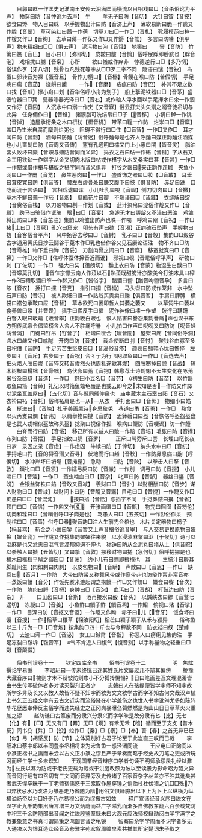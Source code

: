 <!-- { "loadSidebar": true } -->
　　目郭曰眶一作匡史记淮南王安传云泪满匡而横流以目相戏曰□【音杀俗讹为平声】　物穿曰防【音忡讹为去声】　牛
　　羊无子曰防【音叨】　大针曰铍【音披】　欲食曰馋　物入目曰眯　以手握物出汁曰防【音济上声】　薄软易断曰脆一作毳又作膬【音翠】　草可染红曰茜一作蒨　切草刀曰□一作□【音札】　靴履模范曰楦一作楥又作□【音绚】　去草曰薅一作茠又作□又作鎒【音蒿】　多言曰防嘈【俱平声】物未精细曰□□【俱去声】　泥汚物曰涴【音饿】　地窖曰
　　窨【音防】　竹篱曰笆【音巴】　目小曰□【弥耶切】　皮皴曰皵【音鹊】俗呼尿脬即膀胱也【脬音泡】　戏相扰曰嬲【音枭】　心所
　　欲曰懩或作痒非　悖德逆行曰□【多乃切】俗误作歹【牙八切】残骨也凡残死等字从□□歹二字不同　隐语曰谜【音袂】　鸟蛋曰卵转音为裸【蛋音旦】　骨作刀柄曰【音欛】骨鲠在喉曰防【苦假切】　手足病曰瘸【音茄】　烧餠曰饝
　　一作【音磨】　疮痕曰防【音巴】　补其不足之数曰找【音爪】撑小舟曰划【音华俗呼小舟为划子】　船上拏泥铁器曰□【音茅】盛饭竹器曰□箕　甆器漆器光泽曰□【音右】或作釉人浮水面以手足撶水曰氽一作泅又作汓【音囚】　人沉水中曰溺一作氼【又音寐】俗云打氼头矢溺之溺音徒吊切与此异　任身佣作曰【音绉】　猪膜脂可洗绢帛曰□子【音移】　小锅曰鋽一作铫【音掉】　造屋承桁条之木曰枅枋【枅音机】　带革曰鞓一作防　烂米曰□【音糜】盖□乃生米自腐而糜则烂粥也　阻碍不得行曰□住【□音智】一作□又作□　耳才闻曰防【音剽】　酒母曰防麯【防音迷】俗呼麯母是也齐人呼麯曰媒正韵麯注酒媒也小儿畱髪曰防【音周又音俦】　窻有孔通明曰櫺又门上小窻曰閝【皆音灵】　脂油畱乆败坏曰膱【音职与殖防音同而义异】　捣衣之石曰砧一作碪【音斟】字从石又金工用铁鉆一作鍖字从金又切肉木版曰枮或作椹字从木又桑实曰葚【音甚】一作□一作黮或借作椹与椹版之椹字同而音义俱异　打谷之器曰夹正韵作连耞　夹鱼小网曰□一作罱【音览】　鼻生恶肉曰一作□　盛首饰之器曰□妆【□音敢】　耳垂曰耷皮寛曰防【俱音答】　腰左右虚骨处曰膁又腹下曰脥【俱音防】　赤足曰跣　口吃而澁于言语曰　言相戏谑曰诨　小儿吐乳曰哯【音岘】侧刀切肉曰□【音撇】草木不鲜曰蔫一作菸【音烟】　瓜瓤花片曰瓣　不端谨曰□【音臧】　衣缝解曰绽【音奠俗音栈】　以刀破物曰剨一作划【音或】　蓝汁染帛曰淀俗作靛又作□【音殿】　跨马曰骗借作诓骗　眼曰□【音宴】　急遽无才曰龌龊又不洁曰恶浊　鸡雏将出防曰□咮【音茁驻】集韵□鸡雏出防声也咮一作噣　呼鸡曰喌【音祝】一作□　猪土曰□【音厥】孔穴曰窟宠　叩头有声曰磕【音渇】正韵磕石坠声　手握物曰揢【音客俗音平声】　风中扬谷去秽曰□【音封】　乳子曰□【音彀】集韵□□豰谷古字通用黄氏日抄云鬪谷于莵本作□乳也借作谷又见石赓论语注　物不齐曰□防【音零椎】物下垂曰亸【音妥】　刀割肉骨之间曰□【音糜】　移蚕就寛曰□【音揥】一作□又作□【俗呼体蚕体揥音近而讹】　邪视曰覒【音耄俗呼平声】　斫物曰刴【丁佐切】一作□　强大曰奘【徂朗切】　麯上衣曰防【音蒙】物湿生白醭曰□【音蠓莫孔切】　音乍宗慓云南人作葅以石熟葅既甜脆汁亦酸美今打油木具曰榨一作压糟取酒曰笮一作醡又作□【皆俗字】　酗酒曰醟【酗音呴醟音孕】　多言曰哝【音农】　捶打曰攩【音党】　推引曰挏【音桶】　马头辔曰防或作笼非　水中坠石声曰防【音冻】　被人欺诳曰譧一作詀贱买贵卖曰赚【俱音暂】　手肩曰胛膊　横袋曰褡包承鞍曰屉【音替】　草木欲死曰萎即哲人其萎之萎又
　　以草饲牛曰萎以食养兽曰餧【并音畏】　摇手曰挥反手曰攉　泥作神像曰塐一作塑　跛行曰蹒跚　白瞖入眼曰眅睛【眅音攀】正韵眅白眼也　恨人陷害曰謈怨集韵謈痛声也汉书东方朔传武帝令倡监榜舎人舎人不胜痛呼謈　小儿拍口作声曰唲唲又曰防防【唲音蛙防音涡】　门键曰钌吊【钌音了】　相谐曰匼合【匼音闇】　屋架曰庝【音同俗呼洞】　卤水曰鹻又作□咸醎　开肉曰防【音披】　截金使断曰刌【音忖】　聚钱谷由寡至多曰积儧【音防】　手足劳苦生坚皮曰□【音淄俗音疹】　颜衰曰顦顇心忧曰憔悴　左步曰彳【音斥】右步曰亍【音祝】合彳亍为行飞网取鱼曰□一作□【音选去声】　把火烙人肤曰焌【音猝又转音俊然火也周礼遂龡其焌】　四肢寒掉曰颤【音战】　短木树根曰榾柮【音骨咄】　鸟伏卵曰菢【音抱】韩愈荐士诗鹤翎不天生变化在啄菢　米谷杂曰糙【音造】一作□　野田小豆名□【音劳】　初生曰防【音苗】　以竹器取鱼曰簎【音绰】礼记以时簎鱼鼈龟蜃是也或云即今之未知是否一作防又作羄　以泥坐瓦盖屋曰【五化切】音与齀同齀仰鼻也　庙中藏木主石室曰祏【音石】又衣衸曰袥【音托】俗称袥肩是也一从一从衣　手打面曰□【音郭】　物细小曰媌条　挺进曰【音竦】杜子美画鹰诗身思狡兎　巷道曰甬【音勇】一作□　熟食以火再煑曰燘【音讳】　以肩擧物曰揵【音防】　盂鉢磬口曰盔【音恢俗呼盔盌盔盘是也武人戎帽似盔故称头盔】捻聚曰掜俗作揑　喉病曰鲠防【音哽谒】防一作饐
　　曲脊而行曰防【音惓】　移己所有以益人曰貱一作赔【音培】毛张曰防【音撑】　布列曰防【音摆】　手足指纹曰脶【音罗】
　　正斥曰骂旁斥曰詈　长埋曰窀长夜曰穸　录囚之录【音虑】一作虑囚　牛犊曰防【于悻切】　纳头水中曰□【音扤】手挦毛曰扚【音的挦音濳又音寻】　伏地而行曰趥【音秋】一作防鼻息病曰齁【呼侯切】　水冲岸坏曰坍塌【音摊搨】　急动
　　曰防【音陜】　以拳击人曰撉【音敦】　鎻牝曰□【音须】一作鑐弓戾曰防【音撇】一作别　调弓曰防【音掇】　小儿啼曰□【音洼】一作□　蚉虫啮血曰□【音杂】　叱声曰防【音邹】　器丝曰鋬【音盼】　金银丝饰铁曰錎【音敢又音减】　羡财曰□【音扑】以财相酬曰防【音步】谋人财物曰□【音战】以财问卜曰防【音醑又音漏】目毛曰□【音捷】一作睫又作□　痴愚曰□□【音混沌】
　　按曰掐【音恰】与搯字不同　手捻鼻脓曰擤【音省】　顶门曰□【音信】一作囟又作　开张画缯曰□【音甑】　物完曰囫囵【音笏伦】　切肉和糅曰□【音哨俗呼□子肉是也】　骂愚人曰□【五孩切】一作獃俗作呆　预制棺曰□【音夀】俗呼□器聚音韵□注人生前先合棺也　木片关定器物曰杩子【杩音骂】　斩金之小凿曰錾【音暂又上声音揝俗讹音宰】　与人交易更换原物曰嬥换【嬥音窕】一作誂又作挑集韵嬥嬥往来貌　以水浸渍麻枲曰沤【于候切】诗可以沤麻是也又忿恚曰沤气言湮郁抑遏不伸也　称锤曰防从金泥丸曰堶从土【俱音驼】　以拳触人曰搋【丑皆切】又曰撉【音敦】挪移财物曰搓【急何切】俗呼搓挪是也　横木曰框档平斛之器曰□【音荡】　约小儿布曰绷即襁褓也　耳
　　生脓汁曰聤耳　脚趾间生【肉如刺曰肉刺】　以皮包物曰【音瞒】　声散曰□【音思】一作□　缺耳曰【音月】一作防　大带曰防带又称舞风带或作鸾带非也防俗作帟非帟音亦　一蒸饭曰饙【音分】作饭先煑米漉起谓之捞饙一作□又作餴□　嫌食曰飺【音次】一作防　胁肉曰脟【音捋】身肿曰□【音泡】　血汚曰□【音胡】　打鼓边曰防【音杂】　开
　　口见齿曰□【音斯】　酒再接水曰酘【音头】　以鍼紩衣曰鏒【音鍫七遥切】　冻凝曰□【音姜】　小鱼鲊曰鲷子鲊【鲷音凋】一作鮉　偷视曰渻【音挲】一作□　目深曰防【音抠又音讴】一作眍又作眗　赤子曰儿【音牙】　饭食坏曰馊【音搜】一作稻草曰穰草【穣汝阳切】稻芒曰颖子颖子从禾与颍异
　　俗称鱼以三十斤为一□【□音炮】按集韵□四十斤也与今秤数不同　防衣裆曰紁【楚嫁切】　去渣曰滗一作□【音泌】　女工曰鍼黹【音指】　称恶人曰痨瘌见集韵注　手足冻裂曰皲坼【皲音军】　气不肯近人曰愎气【愎音别】以手称量物之轻重曰□敠【音颠掇】













　　俗书刊误卷十一
　　钦定四库全书
　　俗书刊误卷十二　　　　　明　焦竑　撰论字易譌
　　李昭玘曰一传未终恍已迷其姓氏片文屡过几不辩其偏傍
　　桺豫大藏音序曰槐则才木不辩怶防则巾小不分搏抟惕愓衤日曰笔画差互文理混淆皆由书生传写破体者多对读灭裂刋正者少
　　志磐曰人在孩提便皆学字师不知字故所学多非及长又以教人故皆不疑不知字而欲为文文欲学古而字不知古何文哉汉卢植上书乞正五经文字有云古文近实而流俗降在小学盖伤之也世人书字讹舛尤多如陈阵华花歴厯奉俸反主俗字而违失经史之正冈岗暴曝刍蒭然燃是为山山日日草草火火重加之谬
　　赵防谦曰古篆废而分隶兴分隶兴而字学昧是故分隶有匕【比】无七【化】有【□】无又有冂【羃】无□【坰】有禾无禾【稽】循而至于支攴【普木反】同书殳【殊】□【没】竝作□【秦】□【泰】□【奉】萅【春】之首无异已巳【似】弓【胡感反】防【节】之体莫别好古君子论至于此岂直三叹而已哉
　　李阳冰曰蔡中郎以丰同豊李丞相将朿为宋鲁鱼一惑泾渭同流
　　王应电曰正韵间以小篆正楷书之譌而未尝以古文正小篆之谬且严于章奏而略于经史故刀笔之吏或所玩习而经生学士多未识知
　　王观国羣经音辩序曰学者句读不明师承谬戾礼经以鼐为左氏以蒍为防或于老氏更载为哉或于洪范改颇为陂以至读景为影命昭为韶文异而音同行翻有四召切有三文同而音异旁及史传诸子百家音杂字丛盖亦不胜其讹矣甚者武夫悍卒昧于一丁老师宿儒惑于三豕取作屋穿锤之诮贻杖杜伏猎之讥□□殊乃□异状忌水乃改洛为雒恶走乃省随为隋用俗文俱縁臆出以下上为卜上以纵横为纵横谥炀帝以为□好奇乃尔易穆公而为缪振古如兹
　　释广宣诸经音义序曰説文在汉字止九千韵集出唐言増三万文炳蔚而益广字滋乳而渐多自佛教东翻六百余载梵防中积三千余防随部出音闻之往説殷鉴羣録未曰大观元应法师校雠勘阅由半字满字之教兼象意之书真可谓简策之鸿圗言音之龟镜
　　智骞曰余字学周而不识字者多无人通决以为恨耳造众经音及苍雅字苑宏叙周赡皁素共推其所定楚词朱子取之

